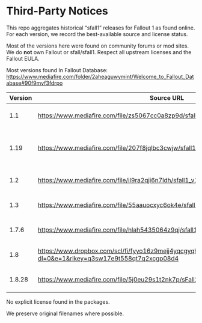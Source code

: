 # Third-Party Notices

This repo aggregates historical “sfall1” releases for Fallout 1 as found online.
For each version, we record the best-available source and license status.

Most of the versions here were found on community forums or mod sites.
We do **not** own Fallout or sfall/sfall1. Respect all upstream licenses and
the Fallout EULA.

Most versions found In Fallout Database:
https://www.mediafire.com/folder/2aheaguwymint/Welcome_to_Fallout_Database#90f9mvf3fdrpo

| Version | Source URL                                                                                              | Updated             | Notes                                                  |
|---------|---------------------------------------------------------------------------------------------------------|:--------------------|--------------------------------------------------------|
| 1.1     | https://www.mediafire.com/file/zs5067cc0a8zp9d/sfall1_v1.1_unofficial_by_Crafty.7z/file                 | 2015-07-10 20:07:37 | First Release                                          |
| 1.19    | https://www.mediafire.com/file/207f8jqlbc3cwjw/sfall1_1.19_unofficial_by_Crafty.7z/file                 | 2015-07-02 00:23:36 | Odd versioning, but it 1.19 is older than 1.2          |
| 1.2     | https://www.mediafire.com/file/il9ra2qji6n7ldh/sfall1_v1.2_unofficial_by_Crafty.7z/file                 | 2015-07-13 08:02:34 |                                                        |
| 1.3     | https://www.mediafire.com/file/55aauocxyc6ok4e/sfall1_v1.3_unofficial_by_Crafty.7z/file                 | 2015-07-20 00:48:52 |                                                        |
| 1.7.6   | https://www.mediafire.com/file/hlah5435064z9qj/sfall1_v1.7.6_unofficial_by_Crafty.7z/file               | 2016-08-04 12:10:40 |                                                        |
| 1.8     | https://www.dropbox.com/scl/fi/fyyo16z9mejj4yqcgyqhp/sfall1.7z?dl=0&e=1&rlkey=q3sw17e9t558qt7q2xcgp08d4 | 2018-07-19 22:31:00 |                                                        |
| 1.8.28  | https://www.mediafire.com/file/5j0eu29s1t2nk7p/sFall2_by_Crafty_Extended.zip/file                       | 2024-10-14 22:58:00 | Latest version                                         |

No explicit license found in the packages.

We preserve original filenames where possible.
